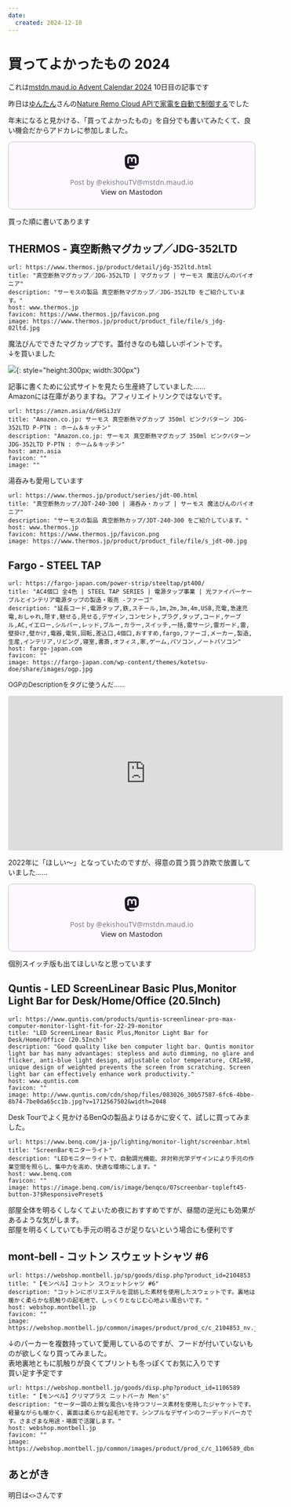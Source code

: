 ```yaml
---
date:
  created: 2024-12-10
---
```


# 買ってよかったもの 2024

これは[mstdn.maud.io Advent Calendar 2024](https://adventar.org/calendars/10167) 10日目の記事です  

<!-- more -->

昨日は[ゆんたん](https://mstdn.maud.io/@yuntan_t)さんの[Nature Remo Cloud APIで家電を自動で制御する](https://zenn.dev/yuntan_t/articles/5f1e357410eb47)でした

年末になると見かける、「買ってよかったもの」を自分でも書いてみたくて、良い機会だからアドカレに参加しました。

<blockquote class="mastodon-embed" data-embed-url="https://mstdn.maud.io/@ekishouTV/113616469185790092/embed" style="background: #FCF8FF; border-radius: 8px; border: 1px solid #C9C4DA; margin: 0; max-width: 540px; min-width: 270px; overflow: hidden; padding: 0;"> <a href="https://mstdn.maud.io/@ekishouTV/113616469185790092" target="_blank" style="align-items: center; color: #1C1A25; display: flex; flex-direction: column; font-family: system-ui, -apple-system, BlinkMacSystemFont, 'Segoe UI', Oxygen, Ubuntu, Cantarell, 'Fira Sans', 'Droid Sans', 'Helvetica Neue', Roboto, sans-serif; font-size: 14px; justify-content: center; letter-spacing: 0.25px; line-height: 20px; padding: 24px; text-decoration: none;"> <svg xmlns="http://www.w3.org/2000/svg" xmlns:xlink="http://www.w3.org/1999/xlink" width="32" height="32" viewBox="0 0 79 75"><path d="M74.7135 16.6043C73.6199 8.54587 66.5351 2.19527 58.1366 0.964691C56.7196 0.756754 51.351 0 38.9148 0H38.822C26.3824 0 23.7135 0.756754 22.2966 0.964691C14.1319 2.16118 6.67571 7.86752 4.86669 16.0214C3.99657 20.0369 3.90371 24.4888 4.06535 28.5726C4.29578 34.4289 4.34049 40.275 4.877 46.1075C5.24791 49.9817 5.89495 53.8251 6.81328 57.6088C8.53288 64.5968 15.4938 70.4122 22.3138 72.7848C29.6155 75.259 37.468 75.6697 44.9919 73.971C45.8196 73.7801 46.6381 73.5586 47.4475 73.3063C49.2737 72.7302 51.4164 72.086 52.9915 70.9542C53.0131 70.9384 53.0308 70.9178 53.0433 70.8942C53.0558 70.8706 53.0628 70.8445 53.0637 70.8179V65.1661C53.0634 65.1412 53.0574 65.1167 53.0462 65.0944C53.035 65.0721 53.0189 65.0525 52.9992 65.0371C52.9794 65.0218 52.9564 65.011 52.9318 65.0056C52.9073 65.0002 52.8819 65.0003 52.8574 65.0059C48.0369 66.1472 43.0971 66.7193 38.141 66.7103C29.6118 66.7103 27.3178 62.6981 26.6609 61.0278C26.1329 59.5842 25.7976 58.0784 25.6636 56.5486C25.6622 56.5229 25.667 56.4973 25.6775 56.4738C25.688 56.4502 25.7039 56.4295 25.724 56.4132C25.7441 56.397 25.7678 56.3856 25.7931 56.3801C25.8185 56.3746 25.8448 56.3751 25.8699 56.3816C30.6101 57.5151 35.4693 58.0873 40.3455 58.086C41.5183 58.086 42.6876 58.086 43.8604 58.0553C48.7647 57.919 53.9339 57.6701 58.7591 56.7361C58.8794 56.7123 58.9998 56.6918 59.103 56.6611C66.7139 55.2124 73.9569 50.665 74.6929 39.1501C74.7204 38.6967 74.7892 34.4016 74.7892 33.9312C74.7926 32.3325 75.3085 22.5901 74.7135 16.6043ZM62.9996 45.3371H54.9966V25.9069C54.9966 21.8163 53.277 19.7302 49.7793 19.7302C45.9343 19.7302 44.0083 22.1981 44.0083 27.0727V37.7082H36.0534V27.0727C36.0534 22.1981 34.124 19.7302 30.279 19.7302C26.8019 19.7302 25.0651 21.8163 25.0617 25.9069V45.3371H17.0656V25.3172C17.0656 21.2266 18.1191 17.9769 20.2262 15.568C22.3998 13.1648 25.2509 11.9308 28.7898 11.9308C32.8859 11.9308 35.9812 13.492 38.0447 16.6111L40.036 19.9245L42.0308 16.6111C44.0943 13.492 47.1896 11.9308 51.2788 11.9308C54.8143 11.9308 57.6654 13.1648 59.8459 15.568C61.9529 17.9746 63.0065 21.2243 63.0065 25.3172L62.9996 45.3371Z" fill="currentColor"/></svg> <div style="color: #787588; margin-top: 16px;">Post by @ekishouTV@mstdn.maud.io</div> <div style="font-weight: 500;">View on Mastodon</div> </a> </blockquote> <script data-allowed-prefixes="https://mstdn.maud.io/" async src="https://mstdn.maud.io/embed.js"></script>

買った順に書いてあります

## THERMOS - 真空断熱マグカップ／JDG-352LTD

```cardlink
url: https://www.thermos.jp/product/detail/jdg-352ltd.html
title: "真空断熱マグカップ／JDG-352LTD | マグカップ | サーモス 魔法びんのパイオニア"
description: "サーモスの製品 真空断熱マグカップ／JDG-352LTD をご紹介しています。"
host: www.thermos.jp
favicon: https://www.thermos.jp/favicon.png
image: https://www.thermos.jp/product/product_file/file/s_jdg-02ltd.jpg
```

魔法びんでできたマグカップです。蓋付きなのも嬉しいポイントです。  
↓を買いました

![](https://www.thermos.jp/product/detail/product_file/file/jdg352ltd_p-ptn.jpg){: style="height:300px; width:300px"}

記事に書くために公式サイトを見たら生産終了していました......  
Amazonには在庫がありますね。アフィリエイトリンクではないです。

```cardlink
url: https://amzn.asia/d/6HSiJzV
title: "Amazon.co.jp: サーモス 真空断熱マグカップ 350ml ピンクパターン JDG-352LTD P-PTN : ホーム＆キッチン"
description: "Amazon.co.jp: サーモス 真空断熱マグカップ 350ml ピンクパターン JDG-352LTD P-PTN : ホーム＆キッチン"
host: amzn.asia
favicon: ""
image: ""
```

湯呑みも愛用しています

```cardlink
url: https://www.thermos.jp/product/series/jdt-00.html
title: "真空断熱カップ/JDT-240･300 | 湯呑み・カップ | サーモス 魔法びんのパイオニア"
description: "サーモスの製品 真空断熱カップ/JDT-240･300 をご紹介しています。"
host: www.thermos.jp
favicon: https://www.thermos.jp/favicon.png
image: https://www.thermos.jp/product/product_file/file/s_jdt-00.jpg
```

## Fargo - STEEL TAP

```cardlink
url: https://fargo-japan.com/power-strip/steeltap/pt400/
title: "AC4個口 全4色 | STEEL TAP SERIES | 電源タップ事業 | 光ファイバーケーブルとインテリア電源タップの製造・販売 -ファーゴ"
description: "延長コード,電源タップ,鉄,スチール,1m,2m,3m,4m,USB,充電,急速充電,おしゃれ,隠す,魅せる,見せる,デザイン,コンセント,プラグ,タップ,コード,ケーブル,AC,イエロー,シルバー,レッド,ブルー,カラー,スイッチ,一括,雷サージ,雷ガード,雷,壁掛け,壁かけ,電器,電気,回転,差込口,4個口,おすすめ,fargo,ファーゴ,メーカー,製造,生産,インテリア,リビング,寝室,書斎,オフィス,家,ゲーム,パソコン,ノートパソコン"
host: fargo-japan.com
favicon: ""
image: https://fargo-japan.com/wp-content/themes/kotetsu-doe/share/images/ogp.jpg
```

<font size=2px;>OGPのDescriptionをタグに使うんだ......</font>

<iframe width="560" height="315" src="https://www.youtube.com/embed/n9MB4L9lE2Q?si=Znxl8TfrpQnTRgpr" title="YouTube video player" frameborder="0" allow="accelerometer; autoplay; clipboard-write; encrypted-media; gyroscope; picture-in-picture; web-share" referrerpolicy="strict-origin-when-cross-origin" allowfullscreen></iframe>

2022年に「ほしい〜」となっていたのですが、得意の買う買う詐欺で放置していました......

<blockquote class="mastodon-embed" data-embed-url="https://mstdn.maud.io/@ekishouTV/111985357968594728/embed" style="background: #FCF8FF; border-radius: 8px; border: 1px solid #C9C4DA; margin: 0; max-width: 540px; min-width: 270px; overflow: hidden; padding: 0;"> <a href="https://mstdn.maud.io/@ekishouTV/111985357968594728" target="_blank" style="align-items: center; color: #1C1A25; display: flex; flex-direction: column; font-family: system-ui, -apple-system, BlinkMacSystemFont, 'Segoe UI', Oxygen, Ubuntu, Cantarell, 'Fira Sans', 'Droid Sans', 'Helvetica Neue', Roboto, sans-serif; font-size: 14px; justify-content: center; letter-spacing: 0.25px; line-height: 20px; padding: 24px; text-decoration: none;"> <svg xmlns="http://www.w3.org/2000/svg" xmlns:xlink="http://www.w3.org/1999/xlink" width="32" height="32" viewBox="0 0 79 75"><path d="M74.7135 16.6043C73.6199 8.54587 66.5351 2.19527 58.1366 0.964691C56.7196 0.756754 51.351 0 38.9148 0H38.822C26.3824 0 23.7135 0.756754 22.2966 0.964691C14.1319 2.16118 6.67571 7.86752 4.86669 16.0214C3.99657 20.0369 3.90371 24.4888 4.06535 28.5726C4.29578 34.4289 4.34049 40.275 4.877 46.1075C5.24791 49.9817 5.89495 53.8251 6.81328 57.6088C8.53288 64.5968 15.4938 70.4122 22.3138 72.7848C29.6155 75.259 37.468 75.6697 44.9919 73.971C45.8196 73.7801 46.6381 73.5586 47.4475 73.3063C49.2737 72.7302 51.4164 72.086 52.9915 70.9542C53.0131 70.9384 53.0308 70.9178 53.0433 70.8942C53.0558 70.8706 53.0628 70.8445 53.0637 70.8179V65.1661C53.0634 65.1412 53.0574 65.1167 53.0462 65.0944C53.035 65.0721 53.0189 65.0525 52.9992 65.0371C52.9794 65.0218 52.9564 65.011 52.9318 65.0056C52.9073 65.0002 52.8819 65.0003 52.8574 65.0059C48.0369 66.1472 43.0971 66.7193 38.141 66.7103C29.6118 66.7103 27.3178 62.6981 26.6609 61.0278C26.1329 59.5842 25.7976 58.0784 25.6636 56.5486C25.6622 56.5229 25.667 56.4973 25.6775 56.4738C25.688 56.4502 25.7039 56.4295 25.724 56.4132C25.7441 56.397 25.7678 56.3856 25.7931 56.3801C25.8185 56.3746 25.8448 56.3751 25.8699 56.3816C30.6101 57.5151 35.4693 58.0873 40.3455 58.086C41.5183 58.086 42.6876 58.086 43.8604 58.0553C48.7647 57.919 53.9339 57.6701 58.7591 56.7361C58.8794 56.7123 58.9998 56.6918 59.103 56.6611C66.7139 55.2124 73.9569 50.665 74.6929 39.1501C74.7204 38.6967 74.7892 34.4016 74.7892 33.9312C74.7926 32.3325 75.3085 22.5901 74.7135 16.6043ZM62.9996 45.3371H54.9966V25.9069C54.9966 21.8163 53.277 19.7302 49.7793 19.7302C45.9343 19.7302 44.0083 22.1981 44.0083 27.0727V37.7082H36.0534V27.0727C36.0534 22.1981 34.124 19.7302 30.279 19.7302C26.8019 19.7302 25.0651 21.8163 25.0617 25.9069V45.3371H17.0656V25.3172C17.0656 21.2266 18.1191 17.9769 20.2262 15.568C22.3998 13.1648 25.2509 11.9308 28.7898 11.9308C32.8859 11.9308 35.9812 13.492 38.0447 16.6111L40.036 19.9245L42.0308 16.6111C44.0943 13.492 47.1896 11.9308 51.2788 11.9308C54.8143 11.9308 57.6654 13.1648 59.8459 15.568C61.9529 17.9746 63.0065 21.2243 63.0065 25.3172L62.9996 45.3371Z" fill="currentColor"/></svg> <div style="color: #787588; margin-top: 16px;">Post by @ekishouTV@mstdn.maud.io</div> <div style="font-weight: 500;">View on Mastodon</div> </a> </blockquote> <script data-allowed-prefixes="https://mstdn.maud.io/" async src="https://mstdn.maud.io/embed.js"></script>

個別スイッチ版も出てほしいなと思っています

## Quntis - LED ScreenLinear Basic Plus,Monitor Light Bar for Desk/Home/Office (20.5Inch)

```cardlink
url: https://www.quntis.com/products/quntis-screenlinear-pro-max-computer-monitor-light-fit-for-22-29-monitor
title: "LED ScreenLinear Basic Plus,Monitor Light Bar for Desk/Home/Office (20.5Inch)"
description: "Good quality like ben computer light bar. Quntis monitor light bar has many advantages: stepless and auto dimming, no glare and flicker, anti-blue light design, adjustable color temperature, CRI≥98, unique design of weighted prevents the screen from scratching. Screen light bar can effectively enhance work productivity."
host: www.quntis.com
favicon: ""
image: http://www.quntis.com/cdn/shop/files/083026_30b57587-6fc6-4bbe-8b74-7be0da65cc1b.jpg?v=1712567502&width=2048
```

Desk Tourでよく見かけるBenQの製品よりはるかに安くて、試しに買ってみました。

```cardlink
url: https://www.benq.com/ja-jp/lighting/monitor-light/screenbar.html
title: "ScreenBarモニターライト"
description: "LEDモニターライトで、自動調光機能、非対称光学デザインにより手元の作業空間を照らし、集中力を高め、快適な環境にします。"
host: www.benq.com
favicon: ""
image: https://image.benq.com/is/image/benqco/07screenbar-topleft45-button-3?$ResponsivePreset$
```

部屋全体を明るくしなくてよいため夜におすすめですが、昼間の逆光にも効果があるような気がします。  
部屋を明るくしていても手元の明るさが足りないという場合にも便利です

## mont-bell - コットン スウェットシャツ #6

```cardlink
url: https://webshop.montbell.jp/sp/goods/disp.php?product_id=2104853
title: "【モンベル】コットン スウェットシャツ #6"
description: "コットンにポリエステルを混紡した素材を使用したスウェットです。裏地は暖かく柔らかな肌触りの起毛地で、しっくりとなじむ心地よい風合いです。"
host: webshop.montbell.jp
favicon: ""
image: https://webshop.montbell.jp/common/images/product/prod_c/c_2104853_nv.jpg
```

↓のパーカーを複数持っていて愛用しているのですが、フードが付いていないものが欲しくなり買ってみました。  
表地裏地ともに肌触りが良くてプリントも冬っぽくてお気に入りです  
買い足す予定です

```cardlink
url: https://webshop.montbell.jp/goods/disp.php?product_id=1106589
title: "【モンベル】クリマプラス ニットパーカ Men's"
description: "セーター調の上質な風合いを持つフリース素材を使用したジャケットです。軽量ながらも暖かく、裏面は柔らかな起毛地です。シンプルなデザインのフーデッドパーカです。さまざまな用途・場面で活躍します。"
host: webshop.montbell.jp
favicon: ""
image: https://webshop.montbell.jp/common/images/product/prod_c/c_1106589_dbn.jpg
```

## あとがき

明日は`<>`さんです
